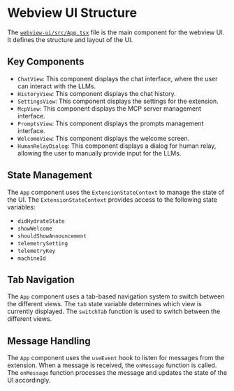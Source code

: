 

# Webview UI Structure

The [`webview-ui/src/App.tsx`](../webview-ui/src/App.tsx) file is the main component for the webview UI. It defines the structure and layout of the UI.

## Key Components

*   `ChatView`: This component displays the chat interface, where the user can interact with the LLMs.
*   `HistoryView`: This component displays the chat history.
*   `SettingsView`: This component displays the settings for the extension.
*   `McpView`: This component displays the MCP server management interface.
*   `PromptsView`: This component displays the prompts management interface.
*   `WelcomeView`: This component displays the welcome screen.
*   `HumanRelayDialog`: This component displays a dialog for human relay, allowing the user to manually provide input for the LLMs.

## State Management

The `App` component uses the `ExtensionStateContext` to manage the state of the UI. The `ExtensionStateContext` provides access to the following state variables:

*   `didHydrateState`
*   `showWelcome`
*   `shouldShowAnnouncement`
*   `telemetrySetting`
*   `telemetryKey`
*   `machineId`

## Tab Navigation

The `App` component uses a tab-based navigation system to switch between the different views. The `tab` state variable determines which view is currently displayed. The `switchTab` function is used to switch between the different views.

## Message Handling

The `App` component uses the `useEvent` hook to listen for messages from the extension. When a message is received, the `onMessage` function is called. The `onMessage` function processes the message and updates the state of the UI accordingly.

